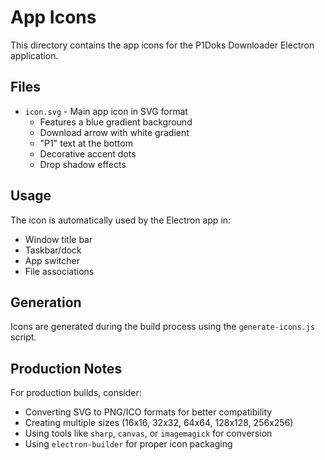 # App Icons

This directory contains the app icons for the P1Doks Downloader Electron application.

## Files

- `icon.svg` - Main app icon in SVG format
  - Features a blue gradient background
  - Download arrow with white gradient
  - "P1" text at the bottom
  - Decorative accent dots
  - Drop shadow effects

## Usage

The icon is automatically used by the Electron app in:

- Window title bar
- Taskbar/dock
- App switcher
- File associations

## Generation

Icons are generated during the build process using the `generate-icons.js` script.

## Production Notes

For production builds, consider:

- Converting SVG to PNG/ICO formats for better compatibility
- Creating multiple sizes (16x16, 32x32, 64x64, 128x128, 256x256)
- Using tools like `sharp`, `canvas`, or `imagemagick` for conversion
- Using `electron-builder` for proper icon packaging
